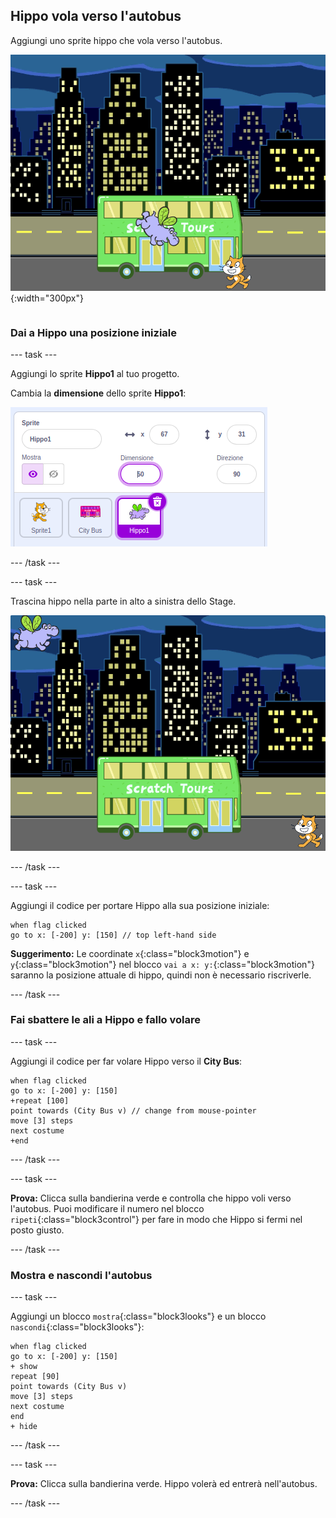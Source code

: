 ## Hippo vola verso l'autobus

<div style="display: flex; flex-wrap: wrap">
<div style="flex-basis: 200px; flex-grow: 1; margin-right: 15px;">
Aggiungi uno sprite hippo che vola verso l'autobus.
</div>
<div>

![hippo vola verso l'autobus.](images/hippo-flies.png){:width="300px"}

</div>
</div>

### Dai a Hippo una posizione iniziale

--- task ---

Aggiungi lo sprite **Hippo1** al tuo progetto.

Cambia la **dimensione** dello sprite **Hippo1**:

![Il riquadro Sprite per lo sprite Hippo1, con la dimensione impostata su 50.](images/hippo-sprite-size.png)

--- /task ---

--- task ---

Trascina hippo nella parte in alto a sinistra dello Stage.

![Lo sprite Hippo1 nella parte in alto a sinistra dello stage.](images/hippo-sprite-stage.png)

--- /task ---

--- task ---

Aggiungi il codice per portare Hippo alla sua posizione iniziale:

```blocks3
when flag clicked
go to x: [-200] y: [150] // top left-hand side
```

**Suggerimento:** Le coordinate `x`{:class="block3motion"} e `y`{:class="block3motion"} nel blocco `vai a x: y:`{:class="block3motion"} saranno la posizione attuale di hippo, quindi non è necessario riscriverle.

--- /task ---

### Fai sbattere le ali a Hippo e fallo volare

--- task ---

Aggiungi il codice per far volare Hippo verso il **City Bus**:

```blocks3
when flag clicked
go to x: [-200] y: [150] 
+repeat [100] 
point towards (City Bus v) // change from mouse-pointer
move [3] steps
next costume
+end
```

--- /task ---

--- task ---

**Prova:** Clicca sulla bandierina verde e controlla che hippo voli verso l'autobus. Puoi modificare il numero nel blocco `ripeti`{:class="block3control"} per fare in modo che Hippo si fermi nel posto giusto.

--- /task ---

### Mostra e nascondi l'autobus

--- task ---

Aggiungi un blocco `mostra`{:class="block3looks"} e un blocco `nascondi`{:class="block3looks"}:

```blocks3
when flag clicked
go to x: [-200] y: [150] 
+ show
repeat [90] 
point towards (City Bus v)
move [3] steps
next costume
end
+ hide
```

--- /task ---

--- task ---

**Prova:** Clicca sulla bandierina verde. Hippo volerà ed entrerà nell'autobus.

--- /task ---
